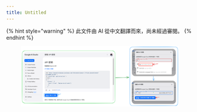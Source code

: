 ```yaml
---
title: Untitled
---
```


{% hint style="warning" %}
此文件由 AI 從中文翻譯而來，尚未經過審閱。
{% endhint %}

<figure><img src="../assets/image (4) (4).png" alt=""><figcaption></figcaption></figure>